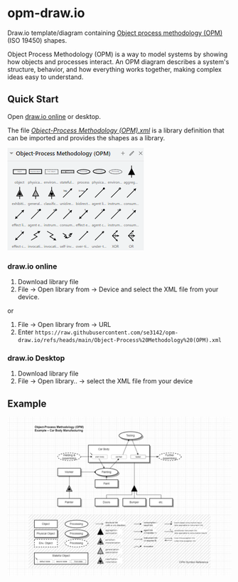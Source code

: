 # opm-draw.io

Draw.io template/diagram containing [Object process methodology (OPM)](https://en.wikipedia.org/wiki/Object_Process_Methodology) (ISO 19450) shapes.

Object Process Methodology (OPM) is a way to model systems by showing how objects and processes interact. An OPM diagram describes a system's structure, behavior, and how everything works together, making complex ideas easy to understand.

## Quick Start

Open [draw.io online](https://app.diagrams.net/) or desktop.

The file [_Object-Process Methodology (OPM).xml_](https://raw.githubusercontent.com/se3142/opm-draw.io/refs/heads/main/Object-Process%20Methodology%20(OPM).xml) is a library definition that can be imported and provides the shapes as a library.

![screenshot of imported open-draw.io library](https://raw.githubusercontent.com/se3142/opm-draw.io/refs/heads/main/screenshot_opm-draw.io.png)

### draw.io online

1. Download library file
2. File -> Open library from -> Device and select the XML file from your device.

or

1. File -> Open library from -> URL
2. Enter `https://raw.githubusercontent.com/se3142/opm-draw.io/refs/heads/main/Object-Process%20Methodology%20(OPM).xml`

### draw.io Desktop

1. Download library file
2. File -> Open library.. -> select the XML file from your device

## Example

[![opm-draw.io example](https://raw.githubusercontent.com/se3142/opm-draw.io/refs/heads/main/Example%20OPM%20Car%20Manufacturing.png)](https://raw.githubusercontent.com/se3142/opm-draw.io/refs/heads/main/Example%20OPM%20Car%20Manufacturing.pdf)
